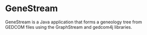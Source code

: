﻿# GeneStream
GeneStream is a Java application that forms a geneology tree from GEDCOM files using the GraphStream and gedcom4j libraries.
